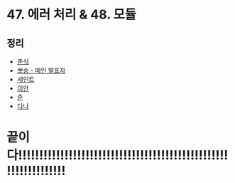# 47. 에러 처리 & 48. 모듈

## 정리

- [춘식]()
- [뽀송 - 메인 발표자]()
- [세인트]()
- [이안]()
- [준]()
- [다나]()

# 끝이다!!!!!!!!!!!!!!!!!!!!!!!!!!!!!!!!!!!!!!!!!!!!!!!!!!!!!!!!!!!!!!!!
